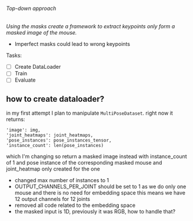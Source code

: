 ###### Top-down approach 

*Using the masks create a framework to extract keypoints only form a masked image of the mouse.*

- Imperfect masks could lead to wrong keypoints

Tasks:
- [ ] Create DataLoader
- [ ] Train
- [ ] Evaluate

## how to create dataloader?
in my first attempt I plan to manipulate `MultiPoseDataset`. 
right now it returns:
```
'image': img,
'joint_heatmaps': joint_heatmaps,
'pose_instances': pose_instances_tensor,
'instance_count': len(pose_instances)
```
which I'm changing so return a masked image instead with instance_count of 1 and pose instance of the corresponding masked mouse and joint_heatmap only created for the one 

- changed max number of instances to 1
- OUTPUT_CHANNELS_PER_JOINT should be set to 1 as we do only one mouse and there is no need for embedding space
this means we have 12 output channels for 12 joints
- removed all code related to the embedding space
- the masked input is 1D, previously it was RGB, how to handle that?


